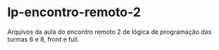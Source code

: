 # lp-encontro-remoto-2
Arquivos da aula do encontro remoto 2 de lógica de programação das turmas 6 e 8, front e full.
